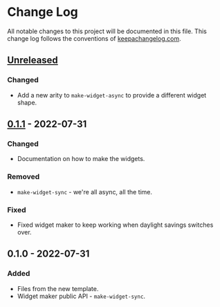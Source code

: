 # Change Log
All notable changes to this project will be documented in this file. This change log follows the conventions of [keepachangelog.com](http://keepachangelog.com/).

## [Unreleased]
### Changed
- Add a new arity to `make-widget-async` to provide a different widget shape.

## [0.1.1] - 2022-07-31
### Changed
- Documentation on how to make the widgets.

### Removed
- `make-widget-sync` - we're all async, all the time.

### Fixed
- Fixed widget maker to keep working when daylight savings switches over.

## 0.1.0 - 2022-07-31
### Added
- Files from the new template.
- Widget maker public API - `make-widget-sync`.

[Unreleased]: https://sourcehost.site/your-name/ch12-jvm/compare/0.1.1...HEAD
[0.1.1]: https://sourcehost.site/your-name/ch12-jvm/compare/0.1.0...0.1.1
